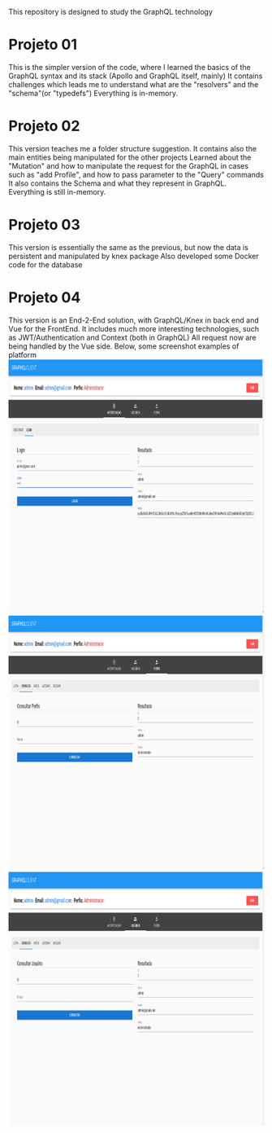 This repository is designed to study the GraphQL technology

# Projeto 01
This is the simpler version of the code, where I learned the basics of the GraphQL syntax and its stack (Apollo and GraphQL itself, mainly)
It contains challenges which leads me to understand what are the "resolvers" and the "schema"(or "typedefs")
Everything is in-memory.

# Projeto 02
This version teaches me a folder structure suggestion.
It contains also the main entities being manipulated for the other projects
Learned about the "Mutation" and how to manipulate the request for the GraphQL
in cases such as "add Profile", and how to pass parameter to the "Query" commands
It also contains the Schema and what they represent in GraphQL.
Everything is still in-memory.

# Projeto 03
This version is essentially the same as the previous, but now the data is persistent and manipulated by knex package
Also developed some Docker code for the database
# Projeto 04
This version is an End-2-End solution, with GraphQL/Knex in back end and Vue for the FrontEnd.
It includes much more interesting technologies, such as JWT/Authentication and Context (both in GraphQL)
All request now are being handled by the Vue side.
Below, some screenshot examples of platform
<img src="./.github/images/Login.png" width=800 height=500 >
<img src="./.github/images/Consulta-Perfil.png" width=800 height=500 >
<img src="./.github/images/Consulta-Usuario.png" width=800 height=500 >
